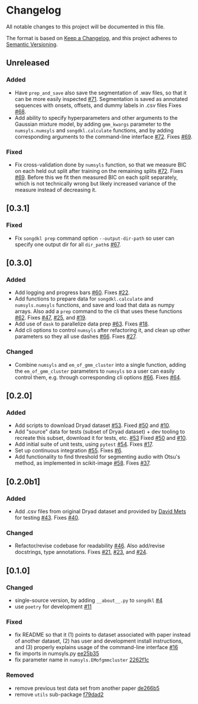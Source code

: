 # Changelog
All notable changes to this project will be documented in this file.

The format is based on [Keep a Changelog](https://keepachangelog.com/en/1.0.0/),
and this project adheres to [Semantic Versioning](https://semver.org/spec/v2.0.0.html).

## Unreleased
### Added
- Have `prep_and_save` also save the segmentation of .wav files,
  so that it can be more easily inspected
  [#71](https://github.com/NickleDave/songdkl/pull/71). 
  Segmentation is saved as annotated sequences with
  onsets, offsets, and dummy labels in .csv files
  Fixes [#68](https://github.com/NickleDave/songdkl/issues/68).
- Add ability to specify hyperparameters and other arguments 
  to the Gaussian mixture model, by adding `gmm_kwargs` parameter 
  to the `numsyls.numsyls` and `songdkl.calculate` functions, 
  and by adding corresponding arguments to the command-line interface
  [#72](https://github.com/NickleDave/songdkl/pull/72).
  Fixes [#69](https://github.com/NickleDave/songdkl/issues/70).

### Fixed
- Fix cross-validation done by `numsyls` function, 
  so that we measure BIC on each held out split after training 
  on the remaining splits 
  [#72](https://github.com/NickleDave/songdkl/pull/72).
  Fixes [#69](https://github.com/NickleDave/songdkl/issues/69).
  Before this we fit then measured BIC on each split separately, 
  which is not technically wrong
  but likely increased variance of the measure instead of 
  decreasing it.

## [0.3.1]
### Fixed
- Fix `songdkl prep` command option `--output-dir-path` 
  so user can specify one output dir for all `dir_path`s
  [#67](https://github.com/NickleDave/songdkl/pull/67).

## [0.3.0]
### Added
- Add logging and progress bars
  [#60](https://github.com/NickleDave/songdkl/pull/60).
  Fixes [#22](https://github.com/NickleDave/songdkl/issues/22).
- Add functions to prepare data for `songdkl.calculate` 
  and `numsyls.numsyls` functions, and save and load that data 
  as numpy arrays. Also add a `prep` command to the cli that 
  uses these functions 
  [#62](https://github.com/NickleDave/songdkl/pull/62).
  Fixes [#47](https://github.com/NickleDave/songdkl/issues/47),
  [#25](https://github.com/NickleDave/songdkl/issues/25),
  and [#19](https://github.com/NickleDave/songdkl/issues/19).
- Add use of `dask` to parallelize data prep
  [#63](https://github.com/NickleDave/songdkl/pull/63).
  Fixes [#18](https://github.com/NickleDave/songdkl/issues/18).
- Add cli options to control `numsyls` after refactoring it, 
  and clean up other parameters so they all use dashes
  [#66](https://github.com/NickleDave/songdkl/pull/63).
  Fixes [#27](https://github.com/NickleDave/songdkl/issues/27).

### Changed
- Combine `numsyls` and `em_of_gmm_cluster` into a single function,
  adding the `em_of_gmm_cluster` parameters to `numsyls` so a user 
  can easily control them, e.g. through corresponding cli options
  [#66](https://github.com/NickleDave/songdkl/pull/63).
  Fixes [#64](https://github.com/NickleDave/songdkl/issues/64).

## [0.2.0]
### Added
- Add scripts to download Dryad dataset
  [#53](https://github.com/NickleDave/songdkl/pull/53).
  Fixed [#50](https://github.com/NickleDave/songdkl/issues/50)
  and [#10](https://github.com/NickleDave/songdkl/issues/10).
- Add "source" data for tests (subset of Dryad dataset) +
  dev tooling to recreate this subset, download it for tests,
  etc. [#53](https://github.com/NickleDave/songdkl/pull/53)
  Fixed [#50](https://github.com/NickleDave/songdkl/issues/50)
  and [#10](https://github.com/NickleDave/songdkl/issues/10).
- Add initial suite of unit tests, using `pytest`
  [#54](https://github.com/NickleDave/songdkl/pull/54).
  Fixes [#17](https://github.com/NickleDave/songdkl/issues/17).
- Set up continuous integration
  [#55](https://github.com/NickleDave/songdkl/pull/55).
  Fixes [#6](https://github.com/NickleDave/songdkl/issues/6).
- Add functionality to find threshold for segmenting audio with 
  Otsu's method, as implemented in scikit-image
  [#58](https://github.com/NickleDave/songdkl/pull/58).
  Fixes [#37](https://github.com/NickleDave/songdkl/issues/37).

## [0.2.0b1]
### Added
- Add .csv files from original Dryad dataset
  and provided by [David Mets](https://github.com/dgmets) for testing
  [#43](https://github.com/NickleDave/songdkl/pull/43).
  Fixes [#40](https://github.com/NickleDave/songdkl/issues/40).

### Changed
- Refactor/revise codebase for readability
  [#46](https://github.com/NickleDave/songdkl/pull/46).
  Also add/revise docstrings, type annotations.
  Fixes [#21](https://github.com/NickleDave/songdkl/issues/21),
  [#23](https://github.com/NickleDave/songdkl/issues/23),
  and [#24](https://github.com/NickleDave/songdkl/issues/24).

## [0.1.0]
### Changed
- single-source version, by adding `__about__.py` to `songdkl`
  [#4](https://github.com/NickleDave/songdkl/pull/4)
- use `poetry` for development
  [#11](https://github.com/NickleDave/songdkl/pull/11)

### Fixed
- fix README so that it (1) points to dataset associated with paper 
  instead of another dataset, (2) has user and development install 
  instructions, and (3) properly explains usage of the command-line 
  interface
  [#16](https://github.com/NickleDave/songdkl/pull/16)
- fix imports in numsyls.py
  [ee25b35](https://github.com/NickleDave/songdkl/commit/ee25b359b05e492a455721e109f3b4514b03c4f9)
- fix parameter name in `numsyls.EMofgmmcluster`
  [2262f1c](https://github.com/NickleDave/songdkl/commit/2262f1c4a72aced20d6234b4bf846725f3160d7e)

### Removed
- remove previous test data set from another paper
  [de266b5](https://github.com/NickleDave/songdkl/commit/de266b5040b217bc4d9d123eda7776dd57c2c159)
- remove `utils` sub-package
  [f79dad2](https://github.com/NickleDave/songdkl/commit/f79dad28cba601dd1cf1085b980ead8edf35f144)
